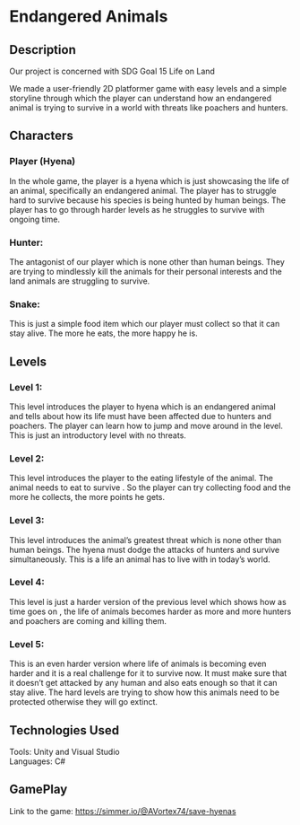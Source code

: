 # Endangered Animals

## Description

Our project is concerned with SDG Goal 15 Life on Land

We made a user-friendly 2D platformer game with easy levels and a simple 
storyline through which the player can understand how an endangered 
animal is trying to survive in a world with threats like poachers and 
hunters.

## Characters
### Player (Hyena)
In the whole game, the player is a hyena which is just showcasing the life of an
animal, specifically an endangered animal. The player has to struggle hard to 
survive because his species is being hunted by human beings. The player has to go
through harder levels as he struggles to survive with ongoing time.
### Hunter: 
The antagonist of our player which is none other than human beings. They are trying
to mindlessly kill the animals for their personal interests and the land animals 
are struggling to survive.
### Snake: 
This is just a simple food item which our player must collect so that it can stay 
alive. The more he eats, the more happy he is. 

## Levels
### Level 1:  
This level introduces the player to hyena which is an endangered animal and tells 
about how its life must have been affected due to hunters and poachers. The player
can learn how to jump and move around in the level. This is just an introductory 
level with no threats.
### Level 2: 
This level introduces the player to the eating lifestyle of the animal. The animal 
needs to eat to survive . So the player can try collecting food and the more he 
collects, the more points he gets.
### Level 3: 
This level introduces the animal’s greatest threat which is none other than human 
beings. The hyena must dodge the attacks of hunters and survive simultaneously.
This is a life an animal has to live with in today’s world.
### Level 4: 
This level is just a harder version of the previous level which shows how as time goes 
on , the life of animals becomes harder as more and more hunters and poachers are 
coming and killing them.
### Level 5:
This is an even harder version where life of animals is becoming even harder and 
it is a real challenge for it to survive now. It must make sure that it doesn’t get 
attacked by any human and also eats enough so that it can stay alive. The hard levels 
are trying to show how this animals need to be protected otherwise they will go extinct.


## Technologies Used

Tools: Unity and Visual Studio \
Languages: C#

## GamePlay
Link to the game: https://simmer.io/@AVortex74/save-hyenas

